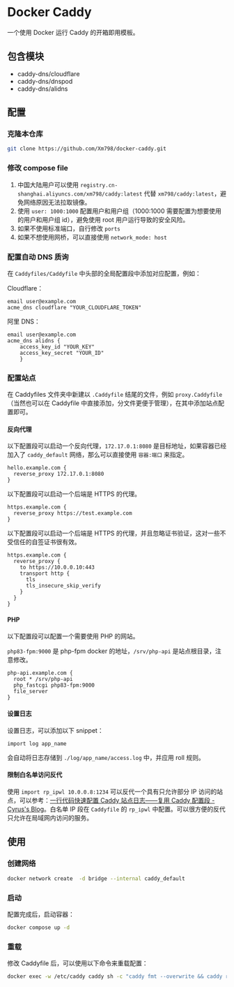 # Docker Caddy

一个使用 Docker 运行 Caddy 的开箱即用模板。

## 包含模块

- caddy-dns/cloudflare
- caddy-dns/dnspod
- caddy-dns/alidns

## 配置

### 克隆本仓库

```bash
git clone https://github.com/Xm798/docker-caddy.git
```

### 修改 compose file

1. 中国大陆用户可以使用 `registry.cn-shanghai.aliyuncs.com/xm798/caddy:latest` 代替 `xm798/caddy:latest`，避免网络原因无法拉取镜像。
2. 使用 `user: 1000:1000` 配置用户和用户组（1000:1000 需要配置为想要使用的用户和用户组 id），避免使用 root 用户运行导致的安全风险。
3. 如果不使用标准端口，自行修改 `ports`
4. 如果不想使用网桥，可以直接使用 `network_mode: host`

### 配置自动 DNS 质询

在 `Caddyfiles/Caddyfile` 中头部的全局配置段中添加对应配置，例如：

Cloudflare：

```Caddyfile
email user@example.com
acme_dns cloudflare "YOUR_CLOUDFLARE_TOKEN"
```

阿里 DNS：

```Caddyfile
email user@example.com
acme_dns alidns {
    access_key_id "YOUR_KEY"
    access_key_secret "YOUR_ID"
    }
```

### 配置站点

在 Caddyfiles 文件夹中新建以 `.Caddyfile` 结尾的文件，例如 `proxy.Caddyfile`（当然也可以在 Caddyfile 中直接添加，分文件更便于管理），在其中添加站点配置即可。

#### 反向代理

以下配置段可以启动一个反向代理，`172.17.0.1:8080` 是目标地址，如果容器已经加入了 `caddy_default` 网络，那么可以直接使用 `容器:端口` 来指定。

```Caddyfile
hello.example.com {
  reverse_proxy 172.17.0.1:8080
}
```

以下配置段可以启动一个后端是 HTTPS 的代理。

```Caddyfile
https.example.com {
  reverse_proxy https://test.example.com
}
```

以下配置段可以启动一个后端是 HTTPS 的代理，并且忽略证书验证，这对一些不受信任的自签证书很有效。

```Caddyfile
https.example.com {
  reverse_proxy {
    to https://10.0.0.10:443
    transport http {
      tls
      tls_insecure_skip_verify
    }
  }
}
```

#### PHP

以下配置段可以配置一个需要使用 PHP 的网站。 

`php83-fpm:9000` 是 php-fpm docker 的地址，`/srv/php-api` 是站点根目录，注意修改。

```Caddyfile
php-api.example.com {
  root * /srv/php-api
  php_fastcgi php83-fpm:9000
  file_server
}
```

#### 设置日志

设置日志，可以添加以下 snippet：

```Caddyfile
import log app_name
```

会自动将日志存储到 `./log/app_name/access.log` 中，并应用 roll 规则。

#### 限制白名单访问反代

使用 `import rp_ipwl 10.0.0.8:1234` 可以反代一个具有只允许部分 IP 访问的站点，可以参考：[一行代码快速配置 Caddy 站点日志——复用 Caddy 配置段 - Cyrus's Blog](https://blog.xm.mk/posts/f04a/)。白名单 IP 段在 `Caddyfile` 的 `rp_ipwl` 中配置。可以很方便的反代只允许在局域网内访问的服务。

## 使用

### 创建网络

```bash
docker network create  -d bridge --internal caddy_default
```

### 启动

配置完成后，启动容器：

```bash
docker compose up -d
```

### 重载

修改 Caddyfile 后，可以使用以下命令来重载配置：

```bash
docker exec -w /etc/caddy caddy sh -c "caddy fmt --overwrite && caddy reload"
```
